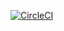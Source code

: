 [![CircleCI](https://circleci.com/gh/Armando1514/spring-boot-microservices/tree/main.svg?style=svg)](https://circleci.com/gh/Armando1514/spring-boot-microservices/tree/main)